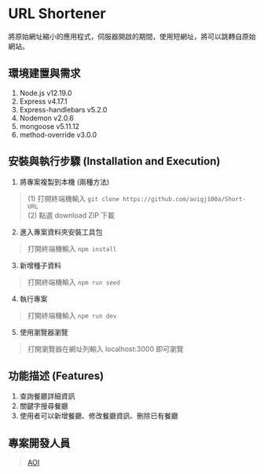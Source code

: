 # URL Shortener
將原始網址縮小的應用程式，伺服器開啟的期間，使用短網址，將可以跳轉自原始網站。

## 環境建置與需求
1. Node.js v12.19.0
2. Express v4.17.1
3. Express-handlebars v5.2.0
4. Nodemon v2.0.6
5. mongoose v5.11.12
6. method-override v3.0.0

## 安裝與執行步驟 (Installation and Execution)
1. 將專案複製到本機 (兩種方法)
> (1) 打開終端機輸入 
`git clone https://github.com/aoigj100a/Short-URL`</br>
> (2) 點選 download ZIP 下載

2. 進入專案資料夾安裝工具包
> 打開終端機輸入
`npm install`


3. 新增種子資料
> 打開終端機輸入 
`npm run seed`

4. 執行專案
> 打開終端機輸入 
`npm run dev`


5. 使用瀏覽器瀏覽
> 打開瀏覽器在網址列輸入 localhost:3000 即可瀏覽


## 功能描述 (Features)
1. 查詢餐廳詳細資訊
2. 關鍵字搜尋餐廳
3. 使用者可以新增餐廳、修改餐廳資訊、刪除已有餐廳


## 專案開發人員

> [AOI](https://github.com/aoigj100a)
